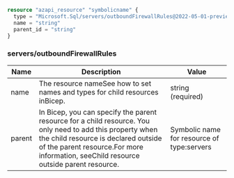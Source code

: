 ```terraform
resource "azapi_resource" "symbolicname" {
  type = "Microsoft.Sql/servers/outboundFirewallRules@2022-05-01-preview"
  name = "string"
  parent_id = "string"
}

```

### servers/outboundFirewallRules

| Name | Description | Value |
|-|-|-|
| name | The resource nameSee how to set names and types for child resources inBicep. | string (required) |
| parent | In Bicep, you can specify the parent resource for a child resource. You only need to add this property when the child resource is declared outside of the parent resource.For more information, seeChild resource outside parent resource. | Symbolic name for resource of type:servers |


